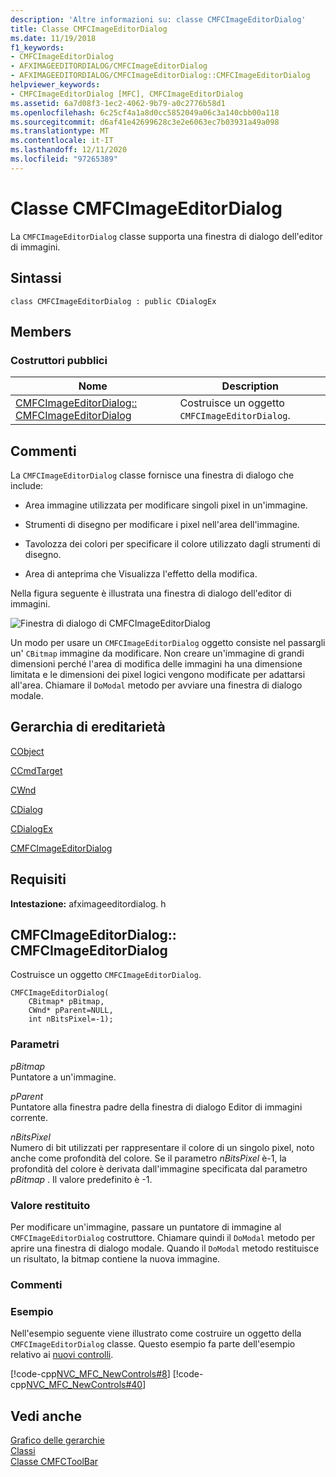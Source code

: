 ```yaml
---
description: 'Altre informazioni su: classe CMFCImageEditorDialog'
title: Classe CMFCImageEditorDialog
ms.date: 11/19/2018
f1_keywords:
- CMFCImageEditorDialog
- AFXIMAGEEDITORDIALOG/CMFCImageEditorDialog
- AFXIMAGEEDITORDIALOG/CMFCImageEditorDialog::CMFCImageEditorDialog
helpviewer_keywords:
- CMFCImageEditorDialog [MFC], CMFCImageEditorDialog
ms.assetid: 6a7d08f3-1ec2-4062-9b79-a0c2776b58d1
ms.openlocfilehash: 6c25cf4a1a8d0cc5852049a06c3a140cbb00a118
ms.sourcegitcommit: d6af41e42699628c3e2e6063ec7b03931a49a098
ms.translationtype: MT
ms.contentlocale: it-IT
ms.lasthandoff: 12/11/2020
ms.locfileid: "97265389"
---
```

# <a name="cmfcimageeditordialog-class"></a>Classe CMFCImageEditorDialog

La `CMFCImageEditorDialog` classe supporta una finestra di dialogo dell'editor di immagini.

## <a name="syntax"></a>Sintassi

```
class CMFCImageEditorDialog : public CDialogEx
```

## <a name="members"></a>Members

### <a name="public-constructors"></a>Costruttori pubblici

|Nome|Description|
|----------|-----------------|
|[CMFCImageEditorDialog:: CMFCImageEditorDialog](#cmfcimageeditordialog)|Costruisce un oggetto `CMFCImageEditorDialog`.|

## <a name="remarks"></a>Commenti

La `CMFCImageEditorDialog` classe fornisce una finestra di dialogo che include:

- Area immagine utilizzata per modificare singoli pixel in un'immagine.

- Strumenti di disegno per modificare i pixel nell'area dell'immagine.

- Tavolozza dei colori per specificare il colore utilizzato dagli strumenti di disegno.

- Area di anteprima che Visualizza l'effetto della modifica.

Nella figura seguente è illustrata una finestra di dialogo dell'editor di immagini.

![Finestra di dialogo di CMFCImageEditorDialog](../../mfc/reference/media/imageedit.png "Finestra di dialogo di CMFCImageEditorDialog")

Un modo per usare un `CMFCImageEditorDialog` oggetto consiste nel passargli un' `CBitmap` immagine da modificare. Non creare un'immagine di grandi dimensioni perché l'area di modifica delle immagini ha una dimensione limitata e le dimensioni dei pixel logici vengono modificate per adattarsi all'area. Chiamare il `DoModal` metodo per avviare una finestra di dialogo modale.

## <a name="inheritance-hierarchy"></a>Gerarchia di ereditarietà

[CObject](../../mfc/reference/cobject-class.md)

[CCmdTarget](../../mfc/reference/ccmdtarget-class.md)

[CWnd](../../mfc/reference/cwnd-class.md)

[CDialog](../../mfc/reference/cdialog-class.md)

[CDialogEx](../../mfc/reference/cdialogex-class.md)

[CMFCImageEditorDialog](../../mfc/reference/cmfcimageeditordialog-class.md)

## <a name="requirements"></a>Requisiti

**Intestazione:** afximageeditordialog. h

## <a name="cmfcimageeditordialogcmfcimageeditordialog"></a><a name="cmfcimageeditordialog"></a> CMFCImageEditorDialog:: CMFCImageEditorDialog

Costruisce un oggetto `CMFCImageEditorDialog`.

```
CMFCImageEditorDialog(
    CBitmap* pBitmap,
    CWnd* pParent=NULL,
    int nBitsPixel=-1);
```

### <a name="parameters"></a>Parametri

*pBitmap*<br/>
Puntatore a un'immagine.

*pParent*<br/>
Puntatore alla finestra padre della finestra di dialogo Editor di immagini corrente.

*nBitsPixel*<br/>
Numero di bit utilizzati per rappresentare il colore di un singolo pixel, noto anche come profondità del colore.  Se il parametro *nBitsPixel* è-1, la profondità del colore è derivata dall'immagine specificata dal parametro *pBitmap* . Il valore predefinito è -1.

### <a name="return-value"></a>Valore restituito

Per modificare un'immagine, passare un puntatore di immagine al `CMFCImageEditorDialog` costruttore. Chiamare quindi il `DoModal` metodo per aprire una finestra di dialogo modale. Quando il `DoModal` metodo restituisce un risultato, la bitmap contiene la nuova immagine.

### <a name="remarks"></a>Commenti

### <a name="example"></a>Esempio

Nell'esempio seguente viene illustrato come costruire un oggetto della `CMFCImageEditorDialog` classe. Questo esempio fa parte dell'esempio relativo ai [nuovi controlli](../../overview/visual-cpp-samples.md).

[!code-cpp[NVC_MFC_NewControls#8](../../mfc/reference/codesnippet/cpp/cmfcimageeditordialog-class_1.cpp)]
[!code-cpp[NVC_MFC_NewControls#40](../../mfc/reference/codesnippet/cpp/cmfcimageeditordialog-class_2.cpp)]

## <a name="see-also"></a>Vedi anche

[Grafico delle gerarchie](../../mfc/hierarchy-chart.md)<br/>
[Classi](../../mfc/reference/mfc-classes.md)<br/>
[Classe CMFCToolBar](../../mfc/reference/cmfctoolbar-class.md)
